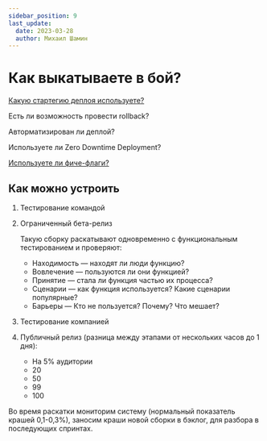 ```yaml
---
sidebar_position: 9
last_update:
  date: 2023-03-28
  author: Михаил Шамин
---
```


# Как выкатываете в бой?

[Какую стартегию деплоя используете?](https://habr.com/ru/company/flant/blog/471620/)

Есть ли возможность провести rollback?

Авторматизирован ли деплой?

Используете ли Zero Downtime Deployment?

[Используете ли фиче-флаги?](./feature-flags.md)

## Как можно устроить
1. Тестирование командой
2. Ограниченный бета-релиз
    
    Такую сборку раскатывают одновременно с функциональным тестированием и проверяют:

    - Находимость — находят ли люди функцию?
    - Вовлечение — пользуются ли они функцией?
    - Принятие — стала ли функция частью их процесса?
    - Сценарии — как функция используется? Какие сценарии популярные?
    - Барьеры — Кто не пользуется? Почему? Что мешает?

3. Тестирование компанией
4. Публичный релиз (разница между этапами от нескольких часов до 1 дня):

   - На 5% аудитории
   - 20
   - 50
   - 99
   - 100

Во время раскатки мониторим систему (нормальный показатель крашей 0,1-0,3%), заносим краши новой сборки в бэклог, для разбора в последующих спринтах.